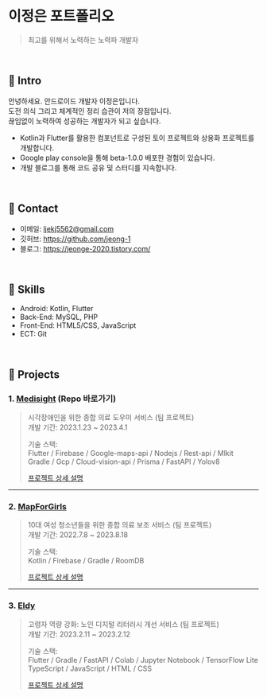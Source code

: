 # 이정은 포트폴리오
>최고를 위해서 노력하는 노력파 개발자

</br>

## :pushpin: Intro
안녕하세요. 안드로이드 개발자 이정은입니다.  </br>
도전 의식 그리고 체계적인 정리 습관이 저의 장점입니다. </br>
끊임없이 노력하여 성공하는 개발자가 되고 싶습니다. </br>

- Kotlin과 Flutter를 활용한 컴포넌트로 구성된 토이 프로젝트와 상용화 프로젝트를 개발합니다.
- Google play console을 통해 beta-1.0.0 배포한 경험이 있습니다.
- 개발 블로그를 통해 코드 공유 및 스터디를 지속합니다.

</br>

## :pushpin: Contact
- 이메일: ljekj5562@gmail.com
- 깃허브: https://github.com/jeong-1
- 블로그: https://jeonge-2020.tistory.com/

</br>

## :pushpin: Skills
- Android: Kotlin, Flutter
- Back-End: MySQL, PHP
- Front-End: HTML5/CSS, JavaScript
- ECT: Git

</br>

## :pushpin: Projects
### 1. [Medisight](https://github.com/GDSC-SWU/2023-Medisight-SolutionChallenge) (Repo 바로가기)
>시각장애인을 위한 종합 의료 도우미 서비스 (팀 프로젝트)  
>개발 기간: 2023.1.23 ~ 2023.4.1
>  
>기술 스택:  
>Flutter / Firebase / Google-maps-api / Nodejs / Rest-api / Mlkit  
>Gradle / Gcp / Cloud-vision-api / Prisma / FastAPI / Yolov8  
>
>[프로젝트 상세 설명]()

---

### 2. [MapForGirls](https://github.com/Hyobeen-Park/MapForGirls)
>10대 여성 청소년들을 위한 종합 의료 보조 서비스 (팀 프로젝트)  
>개발 기간: 2022.7.8 ~ 2023.8.18
>  
>기술 스택:  
>Kotlin / Firebase / Gradle / RoomDB  
>
>[프로젝트 상세 설명]()

---

### 3. [Eldy](https://github.com/GDSC-Bridge2023-Exceptorii/expectorii-flutter)
>고령자 역량 강화: 노인 디지털 리터러시 개선 서비스 (팀 프로젝트)  
>개발 기간: 2023.2.11 ~ 2023.2.12
>  
>기술 스택:  
>Flutter / Gradle / FastAPI / Colab / Jupyter Notebook / TensorFlow Lite  
>TypeScript / JavaScript / HTML / CSS  
>  
>[프로젝트 상세 설명]()
